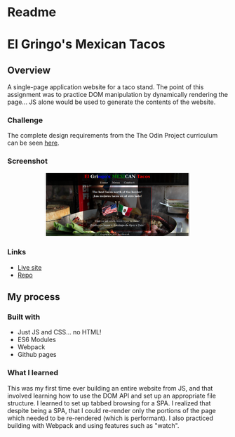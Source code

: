 # Readme
# El Gringo's Mexican Tacos

## Overview

A single-page application website for a taco stand.  The point of this assignment
was to practice DOM manipulation by dynamically rendering the page... JS
alone would be used to generate the contents of the website.

### Challenge

The complete design requirements from the The Odin Project curriculum can be seen
[here](https://www.theodinproject.com/paths/full-stack-javascript/courses/javascript/lessons/restaurant-page).  

### Screenshot

<p align="center">
  <img src="./screenshot_for_readme.png" alt="screenshot of taco app" width="65%" height="65%">
</p>

### Links

- [Live site](https://mattdimicelli.github.io/restaurant/)
- [Repo](https://github.com/mattdimicelli/restaurant)

## My process

### Built with
- Just JS and CSS... no HTML!
- ES6 Modules
- Webpack
- Github pages

### What I learned

This was my first time ever building an entire website from JS, and that involved
learning how to use the DOM API and set up an appropriate file structure.
I learned to set up tabbed browsing for a SPA.  I realized that despite being a 
SPA, that I could re-render only the portions of the page which needed to be
re-rendered (which is performant).  I also practiced building with
Webpack and using features such as "watch".    


